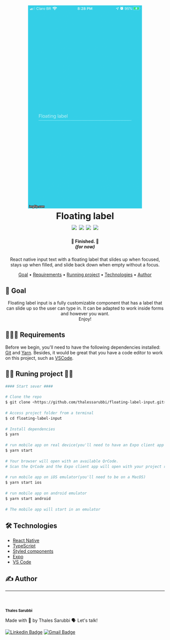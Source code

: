<h1 align="center">
    <img alt="Floating label" src="assets/floating-label.gif" />
    <br>
    Floating label
    <br>
    <img src="https://img.shields.io/github/issues/thalessarubbi/floating-label-input" />
    <img src="https://img.shields.io/github/forks/thalessarubbi/floating-label-input" />
    <img src="https://img.shields.io/github/stars/thalessarubbi/floating-label-input" />
    <img src="https://img.shields.io/github/license/thalessarubbi/floating-label-input" />
</h1>

<div align="center">
    <h4 style="margin-bottom: 0;"> 🏁  Finished.  🏁</h4>
    <h5 style="margin-top: 0;">(for now)</h5>
</div>

<p align="center">React native input text with a floating label that slides up when focused, stays up when filled, and slide back down when empty without a focus.</p>

<p align="center">
 <a href="#-goal">Goal</a> •
 <a href="#-requirements">Requirements</a> • 
 <a href="#%EF%B8%8F-runing-project-%EF%B8%8F">Running project</a> • 
 <a href="#-technologies">Technologies</a> • 
 <a href="#%EF%B8%8F-author">Author</a>
</p>

## 🎯 Goal

<p align="center">Floating label input is a fully customizable component that has a label that can slide up so the user can type in. It can be adapted to work inside forms and however you want.
<br>
Enjoy!</p>

## 👨🏻‍🔬 Requirements

Before we begin, you'll need to have the following dependencies installed:
[Git](https://git-scm.com) and [Yarn](https://yarnpkg.com/).
Besides, it would be great that you have a code editor to work on this project, such as [VSCode](https://code.visualstudio.com/).

## 🏃‍♀️ Runing project 🏃‍♂️

```bash
#### Start sever ####

# Clone the repo
$ git clone <https://github.com/thalessarubbi/floating-label-input.git>

# Access project folder from a terminal
$ cd floating-label-input

# Install dependencies
$ yarn

# run mobile app on real device(you'll need to have an Expo client app installed in your device - <https://expo.io/tools#client>)
$ yarn start

# Your browser will open with an available QrCode.
# Scan the QrCode and the Expo client app will open with your project running

# run mobile app on iOS emulator(you'll need to be on a MacOS)
$ yarn start ios

# run mobile app on android emulator
$ yarn start android

# The mobile app will start in an emulator
```

## 🛠 Technologies

- [React Native](https://reactnative.dev/)
- [TypeScript](https://www.typescriptlang.org/)
- [Styled components](https://styled-components.com/)
- [Expo](https://expo.io/)
- [VS Code](https://code.visualstudio.com/)

## ✍️ Author
---
<br />
<img style="border-radius: 50%;" src="https://avatars3.githubusercontent.com/u/4613797?s=460&u=0dea595bfe97ee91a926f06a3fb2040893d58456&v=4" width="100px;" alt=""/>
<br />
<sub><b>Thales Sarubbi</b></sub>


Made with 💙 by Thales Sarubbi 🗣 Let's talk!


[![Linkedin Badge](https://img.shields.io/badge/-Thales%20Sarubbi-26c3eb?style=for-the-badge&logo=Linkedin&logoColor=white&link=https://www.linkedin.com/in/thales-sarubbi/)](https://www.linkedin.com/in/thales-sarubbi/) 
[![Gmail Badge](https://img.shields.io/badge/-thalessarubbi@gmail.com-26c3eb?style=for-the-badge&logo=Gmail&logoColor=white&link=mailto:thalessarubbi@gmail.com)](mailto:thalessarubbi@gmail.com)
